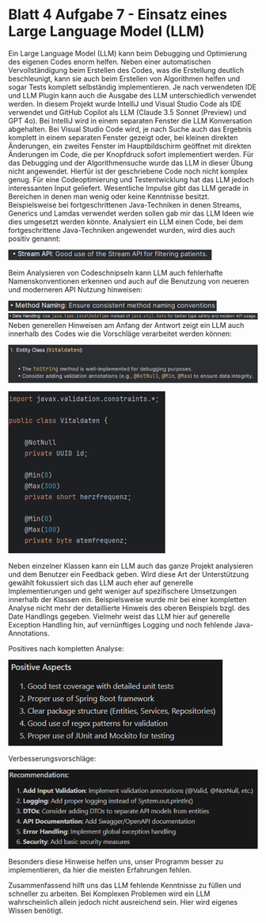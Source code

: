 Blatt 4 Aufgabe 7 - Einsatz eines Large Language Model (LLM)
==========================================================
Ein Large Language Model (LLM) kann beim Debugging und Optimierung des eigenen Codes enorm helfen. Neben einer automatischen Vervollständigung beim Erstellen des Codes, was die Erstellung deutlich beschleunigt, kann sie auch beim Erstellen von Algorithmen helfen und sogar Tests komplett selbständig implementieren.
Je nach verwendeten IDE und LLM Plugin kann auch die Ausgabe des LLM unterschiedlich verwendet werden. In diesem Projekt wurde IntelliJ und Visual Studio Code als IDE verwendet und GitHub Copilot als LLM (Claude 3.5 Sonnet (Preview) und GPT 4o). Bei IntelliJ wird in einem separaten Fenster die LLM Konversation abgehalten. Bei Visual Studio Code wird, je nach Suche auch das Ergebnis komplett in einem separaten Fenster gezeigt oder, bei kleinen direkten Änderungen, ein zweites Fenster im Hauptbildschirm geöffnet mit direkten Änderungen im Code, die per Knopfdruck sofort implementiert werden.
Für das Debugging und der Algorithmensuche wurde das LLM in dieser Übung nicht angewendet. Hierfür ist der geschriebene Code noch nicht komplex genug. Für eine Codeoptimierung und Testentwicklung hat das LLM jedoch interessanten Input geliefert. Wesentliche Impulse gibt das LLM gerade in Bereichen in denen man wenig oder keine Kenntnisse besitzt. Beispielsweise bei fortgeschrittenen Java-Techniken in denen Streams, Generics und Lamdas verwendet werden sollen gab mir das LLM Ideen wie dies umgesetzt werden könnte. Analysiert ein LLM einen Code, bei dem fortgeschrittene Java-Techniken angewendet wurden, wird dies auch positiv genannt:

![LLM_Stream.png](images%2FLLM_Stream.png)

Beim Analysieren von Codeschnipseln kann LLM auch fehlerhafte Namenskonventionen erkennen und auch auf die Benutzung von neueren und moderneren API Nutzung hinweisen:

![LLM_Name.png](images%2FLLM_Name.png)
![LLM_Date.png](images%2FLLM_Date.png)
Neben generellen Hinweisen am Anfang der Antwort zeigt ein LLM auch innerhalb des Codes wie die Vorschläge verarbeitet werden können:

![LLM_Entity.png](images%2FLLM_Entity.png)

![LLM_Vital.png](images%2FLLM_Vital.png)

Neben einzelner Klassen kann ein LLM auch das ganze Projekt analysieren und dem Benutzer ein Feedback geben. Wird diese Art der Unterstützung gewählt fokussiert sich das LLM auch eher auf generelle Implementierungen und geht weniger auf spezifischere Umsetzungen innerhalb der Klassen ein. Beispielsweise wurde mir bei einer kompletten Analyse nicht mehr der detaillierte Hinweis des oberen Beispiels bzgl. des Date Handlings gegeben. Vielmehr weist das LLM hier auf generelle Exception Handling hin, auf vernünftiges Logging und noch fehlende Java-Annotations.

Positives nach kompletten Analyse:

![LLM_Positiv.png](images%2FLLM_Positiv.png)

Verbesserungsvorschläge:

![LLM_Negativ.png](images%2FLLM_Negativ.png)

Besonders diese Hinweise helfen uns, unser Programm besser zu implementieren, da hier die meisten Erfahrungen fehlen.

Zusammenfassend hilft uns das LLM fehlende Kenntnisse zu füllen und schneller zu arbeiten. Bei Komplexen Problemen wird ein LLM wahrscheinlich allein jedoch nicht ausreichend sein. Hier wird eigenes Wissen benötigt. 